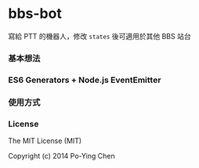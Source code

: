 bbs-bot
=======

寫給 PTT 的機器人，修改 `states` 後可適用於其他 BBS 站台

### 基本想法

### ES6 Generators + Node.js EventEmitter

### 使用方式

### License

The MIT License (MIT)

Copyright (c) 2014 Po-Ying Chen
